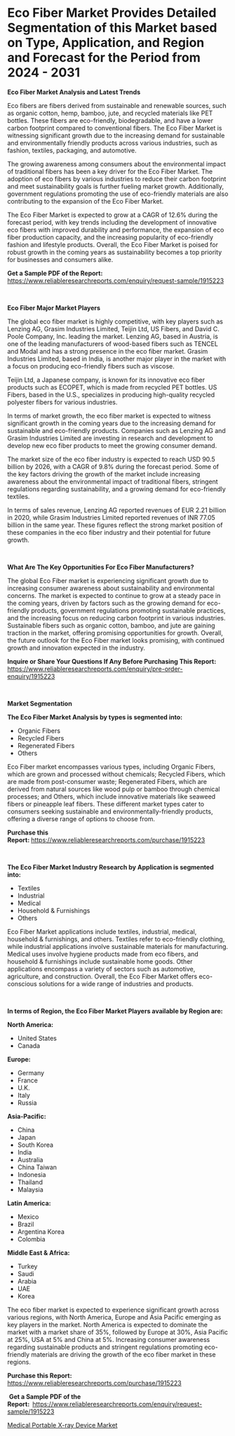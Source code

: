 <p><h1>Eco Fiber Market Provides Detailed Segmentation of this Market based on Type, Application, and Region and Forecast for the Period from 2024 - 2031</h1></p><p><strong>Eco Fiber Market Analysis and Latest Trends</strong></p>
<p><p>Eco fibers are fibers derived from sustainable and renewable sources, such as organic cotton, hemp, bamboo, jute, and recycled materials like PET bottles. These fibers are eco-friendly, biodegradable, and have a lower carbon footprint compared to conventional fibers. The Eco Fiber Market is witnessing significant growth due to the increasing demand for sustainable and environmentally friendly products across various industries, such as fashion, textiles, packaging, and automotive.</p><p>The growing awareness among consumers about the environmental impact of traditional fibers has been a key driver for the Eco Fiber Market. The adoption of eco fibers by various industries to reduce their carbon footprint and meet sustainability goals is further fueling market growth. Additionally, government regulations promoting the use of eco-friendly materials are also contributing to the expansion of the Eco Fiber Market.</p><p>The Eco Fiber Market is expected to grow at a CAGR of 12.6% during the forecast period, with key trends including the development of innovative eco fibers with improved durability and performance, the expansion of eco fiber production capacity, and the increasing popularity of eco-friendly fashion and lifestyle products. Overall, the Eco Fiber Market is poised for robust growth in the coming years as sustainability becomes a top priority for businesses and consumers alike.</p></p>
<p><strong>Get a Sample PDF of the Report:&nbsp;</strong> <a href="https://www.reliableresearchreports.com/enquiry/request-sample/1915223">https://www.reliableresearchreports.com/enquiry/request-sample/1915223</a></p>
<p>&nbsp;</p>
<p><strong>Eco Fiber Major Market Players</strong></p>
<p><p>The global eco fiber market is highly competitive, with key players such as Lenzing AG, Grasim Industries Limited, Teijin Ltd, US Fibers, and David C. Poole Company, Inc. leading the market. Lenzing AG, based in Austria, is one of the leading manufacturers of wood-based fibers such as TENCEL and Modal and has a strong presence in the eco fiber market. Grasim Industries Limited, based in India, is another major player in the market with a focus on producing eco-friendly fibers such as viscose.</p><p>Teijin Ltd, a Japanese company, is known for its innovative eco fiber products such as ECOPET, which is made from recycled PET bottles. US Fibers, based in the U.S., specializes in producing high-quality recycled polyester fibers for various industries.</p><p>In terms of market growth, the eco fiber market is expected to witness significant growth in the coming years due to the increasing demand for sustainable and eco-friendly products. Companies such as Lenzing AG and Grasim Industries Limited are investing in research and development to develop new eco fiber products to meet the growing consumer demand.</p><p>The market size of the eco fiber industry is expected to reach USD 90.5 billion by 2026, with a CAGR of 9.8% during the forecast period. Some of the key factors driving the growth of the market include increasing awareness about the environmental impact of traditional fibers, stringent regulations regarding sustainability, and a growing demand for eco-friendly textiles.</p><p>In terms of sales revenue, Lenzing AG reported revenues of EUR 2.21 billion in 2020, while Grasim Industries Limited reported revenues of INR 77.05 billion in the same year. These figures reflect the strong market position of these companies in the eco fiber industry and their potential for future growth.</p></p>
<p>&nbsp;</p>
<p><strong>What Are The Key Opportunities For Eco Fiber Manufacturers?</strong></p>
<p><p>The global Eco Fiber market is experiencing significant growth due to increasing consumer awareness about sustainability and environmental concerns. The market is expected to continue to grow at a steady pace in the coming years, driven by factors such as the growing demand for eco-friendly products, government regulations promoting sustainable practices, and the increasing focus on reducing carbon footprint in various industries. Sustainable fibers such as organic cotton, bamboo, and jute are gaining traction in the market, offering promising opportunities for growth. Overall, the future outlook for the Eco Fiber market looks promising, with continued growth and innovation expected in the industry.</p></p>
<p><strong>Inquire or Share Your Questions If Any Before Purchasing This Report:</strong> <a href="https://www.reliableresearchreports.com/enquiry/pre-order-enquiry/1915223">https://www.reliableresearchreports.com/enquiry/pre-order-enquiry/1915223</a></p>
<p>&nbsp;</p>
<p><strong>Market Segmentation</strong></p>
<p><strong>The Eco Fiber Market Analysis by types is segmented into:</strong></p>
<p><ul><li>Organic Fibers</li><li>Recycled Fibers</li><li>Regenerated Fibers</li><li>Others</li></ul></p>
<p><p>Eco Fiber market encompasses various types, including Organic Fibers, which are grown and processed without chemicals; Recycled Fibers, which are made from post-consumer waste; Regenerated Fibers, which are derived from natural sources like wood pulp or bamboo through chemical processes; and Others, which include innovative materials like seaweed fibers or pineapple leaf fibers. These different market types cater to consumers seeking sustainable and environmentally-friendly products, offering a diverse range of options to choose from.</p></p>
<p><strong>Purchase this Report:&nbsp;</strong><a href="https://www.reliableresearchreports.com/purchase/1915223">https://www.reliableresearchreports.com/purchase/1915223</a></p>
<p>&nbsp;</p>
<p><strong>The Eco Fiber Market Industry Research by Application is segmented into:</strong></p>
<p><ul><li>Textiles</li><li>Industrial</li><li>Medical</li><li>Household & Furnishings</li><li>Others</li></ul></p>
<p><p>Eco Fiber Market applications include textiles, industrial, medical, household & furnishings, and others. Textiles refer to eco-friendly clothing, while industrial applications involve sustainable materials for manufacturing. Medical uses involve hygiene products made from eco fibers, and household & furnishings include sustainable home goods. Other applications encompass a variety of sectors such as automotive, agriculture, and construction. Overall, the Eco Fiber Market offers eco-conscious solutions for a wide range of industries and products.</p></p>
<p>&nbsp;</p>
<p><strong>In terms of Region, the Eco Fiber Market Players available by Region are:</strong></p>
<p>
    <p> <strong> North America: </strong>
        <ul>
            <li>United States</li>
            <li>Canada</li>
        </ul>
        </p> 
    <p> <strong> Europe: </strong>
        <ul>
            <li>Germany</li>
            <li>France</li>
            <li>U.K.</li>
            <li>Italy</li>
            <li>Russia</li>
        </ul>
        </p> 
    <p> <strong> Asia-Pacific: </strong>
        <ul>
            <li>China</li>
            <li>Japan</li>
            <li>South Korea</li>
            <li>India</li>
            <li>Australia</li>
            <li>China Taiwan</li>
            <li>Indonesia</li>
            <li>Thailand</li>
            <li>Malaysia</li>
        </ul>
        </p> 
    <p> <strong> Latin America: </strong>
        <ul>
            <li>Mexico</li>
            <li>Brazil</li>
            <li>Argentina Korea</li>
            <li>Colombia</li>
        </ul>
        </p> 
    <p> <strong> Middle East & Africa: </strong>
        <ul>
            <li>Turkey</li>
            <li>Saudi</li>
            <li>Arabia</li>
            <li>UAE</li>
            <li>Korea</li>
        </ul>
    </p>
    </p>
<p><p>The eco fiber market is expected to experience significant growth across various regions, with North America, Europe and Asia Pacific emerging as key players in the market. North America is expected to dominate the market with a market share of 35%, followed by Europe at 30%, Asia Pacific at 25%, USA at 5% and China at 5%. Increasing consumer awareness regarding sustainable products and stringent regulations promoting eco-friendly materials are driving the growth of the eco fiber market in these regions.</p></p>
<p><strong>Purchase this Report: </strong><a href="https://www.reliableresearchreports.com/purchase/1915223">https://www.reliableresearchreports.com/purchase/1915223</a></p>
<p>&nbsp;<strong>Get a Sample PDF of the Report:&nbsp;&nbsp;</strong><a href="https://www.reliableresearchreports.com/enquiry/request-sample/1915223">https://www.reliableresearchreports.com/enquiry/request-sample/1915223</a></p>
<p><strong></strong></p>
<p><p><a href="https://pretty-mail-caf.notion.site/Medical-Portable-X-ray-Device-Market-Size-Evaluating-its-Market-Trends-Growth-and-Projections-202-aeb7bfb4345f45c19acfbc3752c2b3d0">Medical Portable X-ray Device Market</a></p></p>
